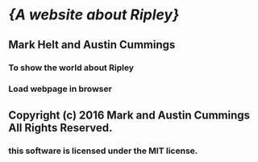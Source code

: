 # _{A website about Ripley}_

## Mark Helt and Austin Cummings
### To show the world about Ripley
### Load webpage in browser
## Copyright (c) 2016 Mark and Austin Cummings All Rights Reserved.
### this software is licensed under the MIT license.
